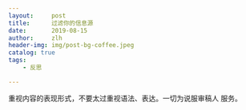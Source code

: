 ```yaml
---
layout:     post
title:      过滤你的信息源 
date:       2019-08-15
author:     zlh
header-img: img/post-bg-coffee.jpeg
catalog: true
tags:
    - 反思

---
```



重视内容的表现形式，不要太过重视语法、表达。一切为说服审稿人
服务。
